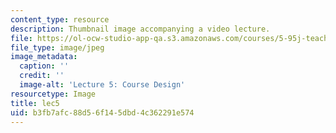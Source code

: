 ```yaml
---
content_type: resource
description: Thumbnail image accompanying a video lecture.
file: https://ol-ocw-studio-app-qa.s3.amazonaws.com/courses/5-95j-teaching-college-level-science-and-engineering-spring-2009/b3fb7afc88d56f145dbd4c362291e574_lec5.jpg
file_type: image/jpeg
image_metadata:
  caption: ''
  credit: ''
  image-alt: 'Lecture 5: Course Design'
resourcetype: Image
title: lec5
uid: b3fb7afc-88d5-6f14-5dbd-4c362291e574
---
```

